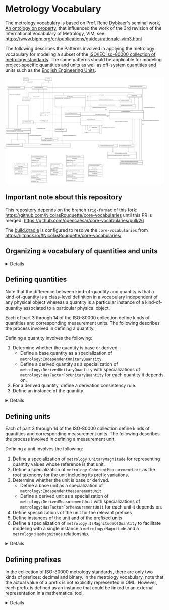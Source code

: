 # Metrology Vocabulary

The metrology vocabulary is based on Prof. Rene Dybkaer's seminal work, [An ontology on property](http://ontology.iupac.org/), that influenced the work of the 3rd revision of the International Vocabulary of Metrology, VIM, see: https://www.bipm.org/en/publications/guides/rationale-vim3.html

The following describes the Patterns involved in applying the metrology vocabulary for modeling a subset of 
the [ISO/IEC iso-80000 collection of metrology standards](https://en.wikipedia.org/wiki/ISO/IEC_80000).
The same patterns should be applicable for modeling project-specific quantities and units as well as off-system quantities and units such as 
the [English Engineering Units](https://en.wikipedia.org/wiki/English_Engineering_Units).

![](diagrams/Metrology.png)

## Important note about this repository

This repository depends on the branch `trig-format` of this fork: https://github.com/NicolasRouquette/core-vocabularies
until this PR is merged: https://github.com/opencaesar/core-vocabularies/pull/26

The [build.gradle](build.gradle) is configured to resolve the `core-vocabularies` from https://jitpack.io/#NicolasRouquette/core-vocabularies/

## Organizing a vocabulary of quantities and units

<details>
<summary>Details</summary>

Organizing a vocabulary of quantities and units involves several OML files as described below:

1) Defining an OML vocabulary of units.

   Note that typically, a vocabulary of quantities depends on other vocabularies of quantities.
   For example, ISO-80000-4 depends on ISO-80000-3. This dependence is reflected in OML as extensions.

   Example: [src/oml/iso.org/iso-80000-4-units.oml](src/oml/iso.org/iso-80000-4-units.oml)

   For guidance, see Steps 1-4 in [Defining units](#defining-units).

2) Defining an OML vocabulary of quantities extending the vocabulary of units.

   Note that typically, a vocabulary of quantities depends on other vocabularies of quantities.
   For example, ISO-80000-4 depends on ISO-80000-3. This dependence is reflected in OML as extensions.

   Example: [src/oml/iso.org/iso-80000-4-quantities.oml](src/oml/iso.org/iso-80000-4-quantities.oml)

   For guidance, see Step 1 in [Defining quantities](#defining-quantities).

3) Defining an OML vocabulary of quantity derivation consistency rules extending the vocabulary of quantities.

   If the vocabulary of quantities depends on another vocabulary of quantities,
   then there should be an extension to the other vocabulary
   of quantity derivation consistency rules.

   Example: [src/oml/iso.org/iso-80000-4-derivation-consistency.oml](src/oml/iso.org/iso-80000-4-derivation-consistency.oml)

   For guidance, see Step 2 in [Defining quantities](#defining-quantities).

4) Defining an OML description for instances of the quantities, units and additions to the international systems of quantities and units, as applicable.
   
   Example: [src/oml/iso.org/iso-80000-4-instances.oml](src/oml/iso.org/iso-80000-4-instances.oml)

   For guidance, see Step 3 in [Defining quantities](#defining-quantities) and Step 5 in [Defining units](#defining-units).

5) Defining an OML vocabulary of quantity values extending the vocabulary of units and the description of instances.

   Example: [src/oml/iso.org/iso-80000-4-magnitudes.oml](src/oml/iso.org/iso-80000-4-magnitudes.oml)

   For guidance, see Step 6 [Defining units](#defining-units).

</details>


## Defining quantities

Note that the difference between kind-of-quantity and quantity is that a kind-of-quantity is a class-level definition in a vocabulary independent of any physical object whereas a quantity is a particular instance of a kind-of-quantity associated to a particular physical object.

Each of part 3 through 14 of the ISO-80000 collection define kinds of quantities and corresponding measurement units. The following describes the process involved in defining a quantity.

Defining a quantity involves the following:
1) Determine whether the quantity is base or derived.
   * Define a base quantity as a specialization of `metrology:IndependentUnitaryQuantity`
   * Define a derived quantity as a specialization of `metrology:DerivedUnitaryQuantity` with 
  specializations of `metrology:HasFactorForUnitaryQuantity` for each quantity it depends on.
2) For a derived quantity, define a derivation consistency rule.
3) Define an instance of the quantity.

<details>
<summary>Details</summary>

Determine whether the quantity is a base or derived quantity in
the ISO-80000 system of quantities. See [ISO-80000-1:2009 section 3.7](https://www.iso.org/obp/ui/#iso:std:iso:80000:-1:ed-1:v1:en) 

### Step 1: Defining a base quantity

<details>
<summary>Details</summary>

Note that, by definition, every base quantity has a dimension different than 1;
this is conveyed in the metrology vocabulary with the boolean property `metrology:isDimensionlessQuantity`.

Use the following as an example from [src/oml/iso.org/iso-80000-3-quantities.oml](../src/oml/iso.org/iso-80000-3-quantities.oml).

Given the following definition from [ISO-80000-3:2019](https://www.iso.org/obp/ui/#iso:std:iso:80000:-3:ed-2:v1:en), here is the corresponding definition using the metrology vocabulary:

```oml
@dc:source "https://www.iso.org/obp/ui/#iso:std:iso:80000:-3:ed-2:v1:en"
vocabulary <http://iso.org/iso-80000-3-quantities> with # as iso-80000-3-quantities {
    extends <http://iso.org/iso-80000-3-units>

    @dc:source "3-1.1"
    concept ^length :> metrology:IndependentUnitaryQuantity [
        restricts scalar property metrology:isDimensionlessQuantity to "false"^^xsd:boolean
        restricts all relation metrology:hasMagnitude to iso-80000-3-units:LengthMagnitude 
    ]

    ...
}
```

The last restriction above says that the `metrology:hasMagnitude` of every `80000-3-quantities:length` must
be a `metrology:Magnitude` whose `metrology:hasReferenceToMeasurementUnit` must be a `metrology:MeasurementUnit` that is a `80000-3-units:LengthMagnitude`.

</details>

### Step 2: Defining a derived quantity

<details>
<summary>Details</summary>

A derived quantity is defined as the product of other quantities raised to a rational exponent.
This is a dimensional relationship that enables calculating the effective dimension of every quantity
in a system of quantities. Note that this dimensional relationship between a derived quantity
and its factored quantities can be very different than the mathematical relationship for 
the same derived quantity as explained in the notion of quantity dimension 
in [ISO-80000-1:2009, 3.7](https://www.iso.org/obp/ui/#iso:std:iso:80000:-1:ed-1:v1:en).


Note when defining a derived quantity with `metrology:isDimensionlessQuantity=true`,
it is important to retain the non-simplified product factors in order to preserve 
the metrological provenance of this derived quantity with respect to other quantities.
Without this provenance, all dimensionless quantities would be equivalent to each other,
which is absurd in metrology. Consider for example, efficiency in mechanics (ISO-80000-4:2019, 4.29) and
relative humidity in thermodynamics (ISO-80000-5:2019, 5.33) are both dimensionless quantities but they 
are clearly not equivalent to each other.

Use the following as an example from [src/oml/iso.org/iso-80000-4-quantities.oml](../src/oml/iso.org/iso-80000-4-quantities.oml).

Given the following definition from [ISO-80000-4:2019](https://www.iso.org/obp/ui/#iso:std:iso:80000:-4:ed-2:v1:en), here is the corresponding definition using the metrology vocabulary.
Notice the difference between the mathematical equation of impulse and 
the corresponding quantity dimension formula as a product of quantities raised to a rational exponent.
It is unfortunate that the ISO-80000 standards lack clear guidance about converting
mathematical formulas into corresponding dimension formulas.

```oml
@dc:source "https://www.iso.org/obp/ui/#iso:std:iso:80000:-4:ed-2:v1:en"
vocabulary <http://iso.org/iso-80000-4-quantities> with # as iso-80000-4-quantities {
    extends <http://iso.org/iso-80000-4-units>
    extends <http://iso.org/iso-80000-3-quantities>
  
    ...

    @dc:source "4-10"
    concept impulse :> metrology:DerivedUnitaryQuantity [
        restricts scalar property metrology:isDimensionlessQuantity to "false"^^xsd:boolean
        restricts all relation  metrology:hasMagnitude to iso-80000-4-units:ForceMagnitude
    ]
    
    relation entity impulse-of-force :> metrology:HasFactorForUnitaryQuantity [
        from impulse
        to force
        forward impulse-of-force-forward
        functional
        restricts scalar property metrology:exponent to "1/1"^^owl:rational
    ]

    relation entity impulse-of-duration :> metrology:HasFactorForUnitaryQuantity [
        from impulse
        to iso-80000-3-quantities:duration
        forward impulse-of-duration-forward
        functional
        restricts scalar property metrology:exponent to "1/1"^^owl:rational
    ]

    ...
}
```

Note that it is possible to define the factors for a derived unitary quantity in terms of unitary magnitudes instead of unitary quantities.
This capability is useful for defining, for example, quotient rational derived unitary quantities (see [Ontology on Property](https://ontology.iupac.org/wp-content/uploads/2016/01/ontology-on-Property-Division-VII.pdf), definition 13.12.3, page 132).

</details>

### Step 3: Defining a derived quantity consistency rule

<details>
<summary>Details</summary>

A derivation consistency rule facilitates detecting incorrect usage of 
derived quantities with respect to its dependency on other quantities.

For example, deriving the velocity of a vehicle based on the position-vector of something else.

Use the following as an example from [src/oml/iso.org/iso-80000-3-derivation-consistency.oml](../src/oml/iso.org/iso-80000-3-derivation-consistency.oml).

```oml
@dc:description "Optional consistency rules to enforce that derived quantities are about the same object as the objects of their quantity factors."
vocabulary <http://iso.org/iso-80000-3-derivation-consistency> with # as iso-80000-3-derivation-consistency {
  extends <http://iso.org/iso-80000-3-quantities>

  ...

  @dc:description "
  If a velocity, x, is derived from a position-vector, y, and a duration, z,
  then x, y, and z must be quantities of the same object."
  rule velocity-derivation-consistency [
    // x is the velocity quantity of an object, xo.
    metrology:Object(xo) ^
    metrology:Quantity(x) ^
    metrology:isQuantityOf(x,xo) ^
    iso-80000-3-quantities:velocity(x) ^

    // y is the position-vector quantity of an object, yo.
    metrology:Object(yo) ^
    metrology:Quantity(y) ^
    metrology:isQuantityOf(y,yo) ^
    iso-80000-3-quantities:position-vector(y) ^

    // z is the duration quantity of an object, zo.
    metrology:Object(zo) ^
    metrology:Quantity(z) ^
    metrology:isQuantityOf(z,zo) ^
    iso-80000-3-quantities:duration(z) ^

    // if there is a dimensional calculus constraint relating x as a derived from y and z
    iso-80000-3-quantities:velocity-of-position-vector-forward(x,y) ^
    iso-80000-3-quantities:velocity-of-duration-forward(x,z)
  
    ->

    // then all the quantities must be of the same object.
    sameAs(xo,yo) ^ sameAs(xo,zo)
  ]

  ...
}
```

In practice, it is helpful to use SPARQL rules to find consistent and inconsistent instances of
derived quantities. For example, see [src/sparql/velocity-consistent-derivation.sparql](src/sparql/velocity-consistent-derivation.sparql) and [src/sparql/velocity-inconsistent-derivation.sparql](src/sparql/velocity-inconsistent-derivation.sparql).

</details>

### Step 4: Defining instances

Note that such instances are kind-of-quantities in the sense of Prof. Dybkaer's ontology
because they are unrelated to any `metrology:Object`.

Where applicable, it is important to record whether a quantity is included in the International System of Quantities.

<details>
<summary>Details</summary>

Use the following as an example from [src/oml/iso.org/iso-80000-3-instances.oml](../src/oml/iso.org/iso-80000-3-instances.oml).

```oml
description <http://iso.org/iso-80000-3-instances> with # as iso-80000-3-instances {
  uses <http://iso.org/iso-80000-3-quantities>

  @dc:source "3-1"
  ci ^length : iso-80000-3-quantities:length

  ri systemOfQuantities-length : metrology:SystemHasUnitaryQuantity [
    from iso-80000-instances:systemOfQuantities
    to ^length
    metrology:isBaseQuantity "true"^^xsd:boolean
  ]

  ...

  @dc:source "3-10"
  ci velocity : iso-80000-3-quantities:velocity

  ri systemOfQuantities-velocity : metrology:SystemHasUnitaryQuantity [
    from iso-80000-instances:systemOfQuantities
    to velocity
    metrology:isBaseQuantity "false"^^xsd:boolean
  ]

  ...
}
```

</details>

</details>

## Defining units

Each of part 3 through 14 of the ISO-80000 collection define kinds of quantities and corresponding measurement units. The following describes the process involved in defining a measurement unit.

Defining a unit involves the following:
1) Define a specialization of `metrology:UnitaryMagnitude` for representing quantity values whose reference is that unit.
2) Define a specialization of `metrology:CoherentMeasurementUnit` as the root taxonomy for the unit including its prefix variations.
3) Determine whether the unit is base or derived.
   * Define a base unit as a specialization of `metrology:IndependentMeasurementUnit`
   * Define a derived unit as a specialization of `metrology:DerivedMeasurementUnit` with 
  specializations of `metrology:HasFactorForMeasurementUnit` for each unit it depends on.
4) Define specializations of the unit for the relevant prefixes
5) Define instances of the unit and of the prefixed units
6) Define a specialization of `metrology:IsMagnitudeOfQuantity` to facilitate modeling with a single instance a `metrology:Magnitude` and a `metrology:HasMagnitude` relationship.

<details>
<summary>Details</summary>

### Steps 1-4: Defining a base unit

<details>
<summary>Details</summary>

Use the following as an example from [src/oml/iso.org/iso-80000-3-units.oml](../src/oml/iso.org/iso-80000-3-units.oml).

Given the following definition from [ISO-80000-3:2019](https://www.iso.org/obp/ui/#iso:std:iso:80000:-3:ed-2:v1:en), here is the corresponding definition using the metrology vocabulary:

```oml
@dc:source "https://www.iso.org/obp/ui/#iso:std:iso:80000:-3:ed-2:v1:en"
vocabulary <http://iso.org/iso-80000-3-units> with # as iso-80000-3-units {
    extends <http://iupac.org/metrology>
    uses <http://iso.org/iso-80000-1>

    -- step 1
    aspect LengthMagnitude :> metrology:UnitaryMagnitude [
        restricts all relation metrology:hasReferenceToMeasurementUnit to UnitOfLength
    ]
    
    -- step 2
    @dc:source "3-1"
    concept UnitOfLength :> metrology:CoherentMeasurementUnit [
        restricts scalar property metrology:isDimensionlessMeasurementUnit to "false"^^xsd:boolean
    ]

    -- step 3
    concept metre :> UnitOfLength, metrology:IndependentMeasurementUnit

    -- step 4
    concept kilometre :> UnitOfLength, metrology:PrefixedMeasurementUnit [
        restricts relation metrology:hasPrefix to iso-80000-1:kilo
    ]
}
```

</details>

### Steps 1-4: Defining a derived unit

<details>
<summary>Details</summary>

Use the following as an example from [src/oml/iso.org/iso-80000-4-units.oml](../src/oml/iso.org/iso-80000-4-units.oml).


Given the following definition from [ISO-80000-4:2019](https://www.iso.org/obp/ui/#iso:std:iso:80000:-4:ed-2:v1:en):

![](80000-4-impulse-newton-second.png)

Here is the corresponding definition using the metrology vocabulary:

```oml
@dc:source "https://www.iso.org/obp/ui/#iso:std:iso:80000:-4:ed-2:v1:en"
vocabulary <http://iso.org/iso-80000-4-units> with # as iso-80000-4-units {
    extends <http://iso.org/iso-80000-3-units>
    uses <http://iso.org/iso-80000-1>
  
    ...

    -- step 1
    aspect ImpulseMagnitude :> metrology:UnitaryMagnitude [
        restricts all relation metrology:hasReferenceToMeasurementUnit to UnitOfImpulse
    ]

    -- step 2
    @dc:source "4-10"
    concept UnitOfImpulse :> metrology:CoherentMeasurementUnit [
        restricts scalar property metrology:isDimensionlessMeasurementUnit to "false"^^xsd:boolean
    ]

    -- step 3
    concept newton-second :> UnitOfImpulse, metrology:DerivedMeasurementUnit 

    relation entity newton-second-of-newton :> metrology:HasFactorForMeasurementUnit [
        from newton-second
        to newton
        forward newton-second-of-newton-factor
        restricts scalar property metrology:exponent to "1/1"^^owl:rational
    ]

    relation entity newton-second-of-second :> metrology:HasFactorForMeasurementUnit [
        from newton-second
        to iso-80000-3-units:metre-per-second
        forward newton-second-of-second-factor
        restricts scalar property metrology:exponent to "1/1"^^owl:rational
    ]

    -- step 4
    concept newton-millisecond :> UnitOfImpulse, metrology:DerivedMeasurementUnit 

    relation entity newton-millisecond-of-newton :> metrology:HasFactorForMeasurementUnit [
        from newton-millisecond
        to newton
        forward newton-millisecond-of-newton-factor
        restricts scalar property metrology:exponent to "1/1"^^owl:rational
    ]

    relation entity newton-millisecond-of-millisecond :> metrology:HasFactorForMeasurementUnit [
        from newton-millisecond
        to iso-80000-3-units:millisecond
        forward newton-millisecond-of-millisecond-factor
        restricts scalar property metrology:exponent to "1/1"^^owl:rational
    ]

    ...
}
```

</details>

### Step 5: Defining instances

<details>
<summary>Details</summary>

Use the following as an example from [src/oml/iso.org/iso-80000-3-instances.oml](../src/oml/iso.org/iso-80000-3-instances.oml).


```oml
description <http://iso.org/iso-80000-3-instances> with # as iso-80000-3-instances {
  uses <http://iso.org/iso-80000-3-quantities>

  @dc:source "3-1"
  ci metre : iso-80000-3-units:metre
 
  ci kilometre : iso-80000-3-units:kilometre


  @dc:source "3-10"
  ci metre-per-second : iso-80000-3-units:metre-per-second

  ci kilometre-per-second : iso-80000-3-units:kilometre-per-second
```

</details>

### Step 6: Defining convenience quantity magnitudes

<details>
<summary>Details</summary>

Use the following as an example from [src/oml/iso.org/iso-80000-3-magnitudes.oml](../src/oml/iso.org/iso-80000-3-magnitudes.oml).

```oml
@dc:description "This vocabulary provides convenience specializations of metrology:UnitaryMagnitude
as concepts for every metrology:MeasurementUnit defined in http://iso.org/iso-80000-3-units.

Note that this vocabulary reflects an opinionated usage of metrology:UnitaryMagnitude
as an OML concept and does not exclude in any way other possible usages."
vocabulary <http://iso.org/iso-80000-3-magnitudes> with # as iso-80000-3-magnitudes {
  extends <http://iupac.org/metrology>
  extends <http://iso.org/iso-80000-3-units>
  uses <http://iso.org/iso-80000-3-instances>

  relation entity metre-magnitude :> metrology:IsMagnitudeOfQuantity, iso-80000-3-units:LengthMagnitude [
     from metrology:UnitaryQuantity
     to metre-magnitude
     forward hasMetreMagnitude
     restricts relation metrology:hasReferenceToMeasurementUnit to iso-80000-3-instances:metre
  ]

  relation entity kilometre-magnitude :> metrology:IsMagnitudeOfQuantity, iso-80000-3-units:LengthMagnitude [
     from metrology:UnitaryQuantity
     to kilometre-magnitude
     forward hasKilometreMagnitude
     restricts relation metrology:hasReferenceToMeasurementUnit to iso-80000-3-instances:kilometre
  ]

  ...

    relation entity metre-per-second-magnitude :> metrology:IsMagnitudeOfQuantity, iso-80000-3-units:VelocityMagnitude [
     from metrology:UnitaryQuantity
     to metre-per-second-magnitude
     forward hasMetrePer-SecondMagnitude
     restricts relation metrology:hasReferenceToMeasurementUnit to iso-80000-3-instances:metre-per-second
  ]

  relation entity kilometre-per-second-magnitude :> metrology:IsMagnitudeOfQuantity, iso-80000-3-units:VelocityMagnitude [
     from metrology:UnitaryQuantity
     to kilometre-per-second-magnitude
     forward hasKilometrePerSecondMagnitude
     restricts relation metrology:hasReferenceToMeasurementUnit to iso-80000-3-instances:kilometre-per-second
  ]

  ...
}
```

</details>

</details>

## Defining prefixes

In the collection of ISO-80000 metrology standards, there are only two kinds of prefixes: decimal and binary.
In the metrology vocabulary, note that the actual value of a prefix is not explicitly represented in OML.
However, each prefix is defined as an instance that could be linked to an external representation in a mathematical tool.

<details>
<summary>Details</summary>

Use the following as an example from [src/oml/iso.org/iso-80000-1-decimalPrefix.oml](../src/oml/iso.org/iso-80000-1-decimalPrefix.oml):

```oml
vocabulary <http://iso.org/iso-80000-1-decimalPrefix> with # as iso-80000-1-decimalPrefix {
    extends <http://iupac.org/metrology>

    concept DecimalPrefix :> metrology:Prefix
}
```

and from [src/oml/iso.org/iso-80000-1.oml](../src/oml/iso.org/iso-80000-1.oml):

```oml
description <http://iso.org/iso-80000-1> with # as iso-80000-1 {
    uses <http://iso.org/iso-80000-1-decimalPrefix>

    @dc:description "10^24"
    ci yotta : iso-80000-1-decimalPrefix:DecimalPrefix

    ...

    @dc:description "10^3"
    ci kilo : iso-80000-1-decimalPrefix:DecimalPrefix

    @dc:description "10^2"
    ci hecto : iso-80000-1-decimalPrefix:DecimalPrefix

    @dc:description "10^1"
    ci deca : iso-80000-1-decimalPrefix:DecimalPrefix

    @dc:description "10^-1"
    ci deci : iso-80000-1-decimalPrefix:DecimalPrefix

    ...

    @dc:description "10^-24"
    ci yocto : iso-80000-1-decimalPrefix:DecimalPrefix

}
```

</details>

</details>